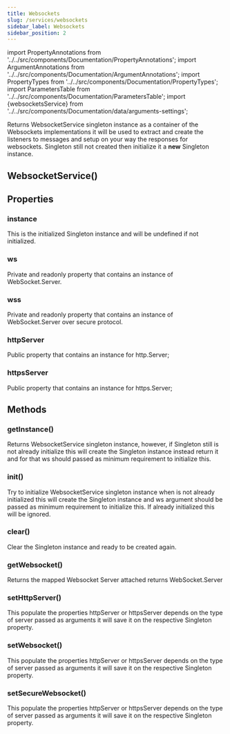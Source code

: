 ```yaml
---
title: Websockets
slug: /services/websockets
sidebar_label: Websockets
sidebar_position: 2
---
```

import PropertyAnnotations from '../../src/components/Documentation/PropertyAnnotations';
import ArgumentAnnotations from '../../src/components/Documentation/ArgumentAnnotations';
import PropertyTypes from '../../src/components/Documentation/PropertyTypes';
import ParametersTable from '../../src/components/Documentation/ParametersTable';
import {websocketsService} from '../../src/components/Documentation/data/arguments-settings';

Returns WebsocketService singleton instance as a container of the Websockets implementations it will be used to extract
and create the listeners to messages and setup on your way the responses for websockets. Singleton still not created then 
initialize it a **new** Singleton instance.

## <PropertyAnnotations isConstructor="true"/> WebsocketService(<ArgumentAnnotations args={websocketsService.constructor}/>)

<ParametersTable args={websocketsService.constructor} />

## Properties

### <PropertyAnnotations isolationType="private" isStatic={true} /> instance <PropertyTypes type="Websocket.Server"/>
This is the initialized Singleton instance and will be undefined if not initialized.

### <PropertyAnnotations isolationType="private" isStatic={false} isAsync={false}/> ws <PropertyTypes type="Websocket.Server"/>
Private and readonly property that contains an instance of WebSocket.Server.

### <PropertyAnnotations isolationType="private" isStatic={false} isReadOnly={false}/> wss <PropertyTypes type="Websocket.Server"/>
Private and readonly property that contains an instance of WebSocket.Server over secure protocol.

### <PropertyAnnotations isolationType="public" isStatic={false} isReadOnly={false}/> httpServer <PropertyTypes type="http.Server"/>
Public property that contains an instance for http.Server;

### <PropertyAnnotations isolationType="public" isStatic={false} isReadOnly={false}/> httpsServer <PropertyTypes type="https.Server"/>
Public property that contains an instance for https.Server;

## Methods

### <PropertyAnnotations isolationType="public" isStatic={true} isAsync={false}/> getInstance(<ArgumentAnnotations args={websocketsService.constructor} />) <PropertyTypes returns="WebsocketService"/>
Returns WebsocketService singleton instance, however, if Singleton still is not already initialize this will create the 
Singleton instance instead return it and for that ws should passed as minimum requirement to initialize this.

<ParametersTable args={websocketsService.constructor} />

### <PropertyAnnotations isolationType="public" isStatic={true} isAsync={false}/> init(<ArgumentAnnotations args={websocketsService.constructor} />) <PropertyTypes returns="void"/>
Try to initialize WebsocketService singleton instance when is not already initialized this will create the Singleton 
instance and ws argument should be passed as minimum requirement to initialize this. If already initialized this will be ignored.

<ParametersTable args={websocketsService.constructor} />

### <PropertyAnnotations isolationType="public" isStatic={true} isAsync={false}/> clear() <PropertyTypes returns="void"/>
Clear the Singleton instance and ready to be created again.

### <PropertyAnnotations isolationType="public" isStatic={false} isAsync={false}/> getWebsocket(<ArgumentAnnotations args={websocketsService.getWebsocket}/>) <PropertyTypes returns="Websocket.Server"/>
Returns the mapped Websocket Server attached returns WebSocket.Server

<ParametersTable args={websocketsService.getWebsocket} />

### <PropertyAnnotations isolationType="public" isStatic={false} isAsync={false}/> setHttpServer(<ArgumentAnnotations args={websocketsService.getWebsocket}/>) <PropertyTypes returns="void"/>
This populate the properties httpServer or httpsServer depends on the type of server passed as arguments it will save it on the respective Singleton property.

<ParametersTable args={websocketsService.getWebsocket} />

### <PropertyAnnotations isolationType="public" isStatic={false} isAsync={false}/> setWebsocket(<ArgumentAnnotations args={websocketsService.setWebsocket}/>) <PropertyTypes returns="Websocket.Server"/>
This populate the properties httpServer or httpsServer depends on the type of server passed as arguments it will save it on the respective Singleton property.

<ParametersTable args={websocketsService.setWebsocket} />

### <PropertyAnnotations isolationType="public" isStatic={false} isAsync={false}/> setSecureWebsocket(<ArgumentAnnotations args={websocketsService.setSecureWebsocket}/>) <PropertyTypes returns="Websocket.Server"/>
This populate the properties httpServer or httpsServer depends on the type of server passed as arguments it will save it on the respective Singleton property.

<ParametersTable args={websocketsService.setSecureWebsocket} />